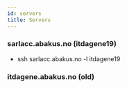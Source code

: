 ```yaml
---
id: servers
title: Servers
---
```


### sarlacc.abakus.no (itdagene19)
- ssh sarlacc.abakus.no -l itdagene19

### itdagene.abakus.no (old)


